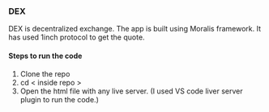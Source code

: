### DEX

DEX is decentralized exchange. The app is built using Moralis framework. It has used 1inch protocol to get the quote.

#### Steps to run the code

1. Clone the repo
2. cd < inside repo >
3. Open the html file with any live server. (I used VS code liver server plugin to run the code.)
